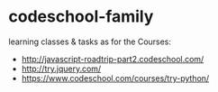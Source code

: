 # codeschool-family
learning classes &amp; tasks 
as for the Courses:
* http://javascript-roadtrip-part2.codeschool.com/
* http://try.jquery.com/
* https://www.codeschool.com/courses/try-python/
